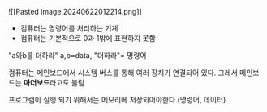 ![[Pasted image 20240622012214.png]]

- 컴퓨터는 명령어를 처리하는 기계
- 컴퓨터는 기본적으로 0과 1밖에 표현하지 못함

"a와b를 더하라"
a,b=data, "더하라"= 명령어

컴퓨터는 메인보드에서 시스템 버스를 통해 여러 장치가 연결되어 있다.
그레서 메인보드는 **마더보드**라고도 불림 

프로그램이 실행 되기 위해서는 메모리에 저장되어야한다.(명령어, 데이터)
